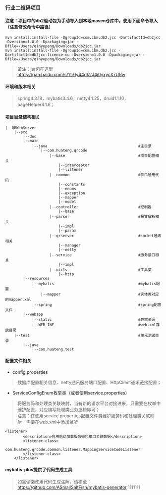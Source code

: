 ### 行业二维码项目


#### 注意：项目中的db2驱动包为手动导入到本地maven仓库中，使用下面命令导入（注意修改命令中路径）
```$xslt
mvn install:install-file -DgroupId=com.ibm.db2.jcc -DartifactId=db2jcc -Dversion=1.0.0 -Dpackaging=jar -Dfile=/Users/qinyupeng/Downloads/db2jcc.jar
mvn install:install-file -DgroupId=com.ibm.db2.jcc -DartifactId=db2jcc-license-cu -Dversion=1.0.0 -Dpackaging=jar -Dfile=/Users/qinyupeng/Downloads/db2jcc.jar
```

> 备注：jar包在这里 
https://pan.baidu.com/s/11r0y44dk2J4j0yxycX7URw


#### 环境和版本相关
> spring4.3.18，mybatis3.4.6，netty4.1.25，druid1.1.10，pageHelper4.1.6；

#### 项目目录结构相关
```$xslt
|--QRWebServer
    |--src
        |--doc
        |--main
            |--java                                         #主目录
                |--com.huateng.qrcode                      
                    |--base                                 #项目配置相关
                        |--interceptor
                        |--listener
                    |--common                               #项目通用代码    
                        |--constants
                        |--enums
                        |--exception
                        |--mapper
                        |--model
                    |--controller                           #控制器
                        |--base
                    |--parser                               #报文解析相关    
                        |--impl
                        |--param
                    |--qrserver                             #socket通讯相关        
                        |--manager
                        |--netty
                    |--service                              #服务接口相关
                        |--impl
                    |--utils                                #工具类
                        |--http
        |--resources
            |--mybatis                                      #mybatis配置
                |--mapper                                   #实体类对应的mapper.xml
            |--spring                                       #spring配置文件
        |--webapp
            |--static                                       #静态资源
            |--WEB-INF                                      #web.xml存放目录
    |--test                                                 #单元测试目录
        |--java
            |--com.huateng.test
```


#### 配置文件相关
* config.properties
> 数据库配置相关信息、netty通讯服务端口配置、HttpClient通讯链接配置；

* ServiceConfigEnum枚举类（或者使用service.properties）
> 将服务码和处理类关联映射，当有新的请求平台对接进来，只需要在枚举中维护配置，对应编写处理类业务逻辑即可；<br>
> 注意：在使用service.properties配置文件类维护服务码和处理类关联映射，需要在web.xml中添加监听
```$xslt
<listener>
        <description>应用启动加载服务码和接口关联数据</description>
        <listener-class>
            com.huateng.qrcode.common.listener.MappingServiceCodeListener
        </listener-class>
    </listener>
```

#### mybatis-plus提供了代码生成工具
> 如需偷懒使用代码生成注解，请移至：
https://github.com/ASmallSaltFish/mybatis-generator
1111111




